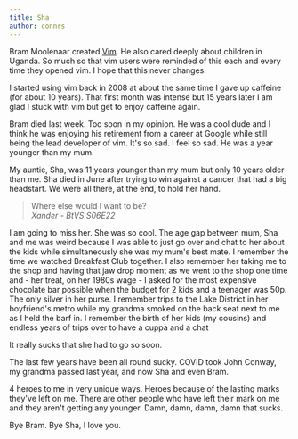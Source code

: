 ```yaml
---
title: Sha
author: connrs
---
```

Bram Moolenaar created [Vim](https://vim.org). He also cared deeply about children in Uganda. So much so that vim users were reminded of this each and every time they opened vim. I hope that this never changes.

I started using vim back in 2008 at about the same time I gave up caffeine (for about 10 years). That first month was intense but 15 years later I am glad I stuck with vim but get to enjoy caffeine again.

Bram died last week. Too soon in my opinion. He was a cool dude and I think he was enjoying his retirement from a career at Google while still being the lead developer of vim. It's so sad. I feel so sad. He was a year younger than my mum.

My auntie, Sha, was 11 years younger than my mum but only 10 years older than me. Sha died in June after trying to win against a cancer that had a big headstart. We were all there, at the end, to hold her hand.

> Where else would I want to be?  
> *Xander - BtVS S06E22*

I am going to miss her. She was so cool. The age gap between mum, Sha and me was weird because I was able to just go over and chat to her about the kids while simultaneously she was my mum's best mate. I remember the time we watched Breakfast Club together. I also remember her taking me to the shop and having that jaw drop moment as we went to the shop one time and - her treat, on her 1980s wage - I asked for the most expensive chocolate bar possible when the budget for 2 kids and a teenager was 50p. The only silver in her purse. I remember trips to the Lake District in her boyfriend's metro while my grandma smoked on the back seat next to me as I held the barf in. I remember the birth of her kids (my cousins) and endless years of trips over to have a cuppa and a chat 

It really sucks that she had to go so soon. 

The last few years have been all round sucky. COVID took John Conway, my grandma passed last year, and now Sha and even Bram.

4 heroes to me in very unique ways. Heroes because of the lasting marks they've left on me. There are other people who have left their mark on me and they aren't getting any younger. Damn, damn, damn, damn that sucks.

Bye Bram. Bye Sha, I love you. 